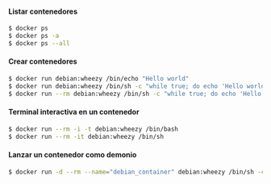 #### Listar contenedores

```bash
$ docker ps
$ docker ps -a
$ docker ps --all
```

#### Crear contenedores

```bash
$ docker run debian:wheezy /bin/echo "Hello world"
$ docker run debian:wheezy /bin/sh -c "while true; do echo 'Hello world'; sleep 1; done"
$ docker run --rm debian:wheezy /bin/sh -c "while true; do echo 'Hello world'; sleep 1; done"
```
#### Terminal interactiva en un contenedor

```bash
$ docker run --rm -i -t debian:wheezy /bin/bash
$ docker run --rm -it debian:wheezy /bin/sh
```

#### Lanzar un contenedor como demonio

```bash
$ docker run -d --rm --name="debian_container" debian:wheezy /bin/sh -c "while true; do echo 'Hello world'; sleep 1; done"
```
